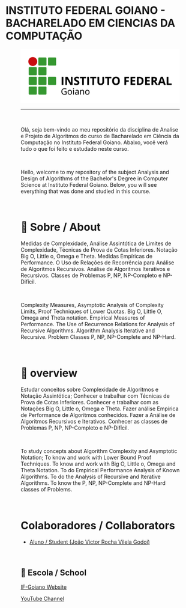 # INSTITUTO FEDERAL GOIANO - BACHARELADO EM CIENCIAS DA COMPUTAÇÃO
<figure>

  <img src="logo IF-Goiano.png" alt="IF-Goiano logo">

---

<br>
  
Olá, seja bem-vindo ao meu repositório da disciplina de Analise e Projeto de Algoritmos do curso de Bacharelado em Ciência da Computação no Instituto Federal Goiano. Abaixo, você verá tudo o que foi feito e estudado neste curso.
  

<br>

Hello, welcome to my repository of the subject Analysis and Design of Algorithms of the Bachelor's Degree in Computer Science at Instituto Federal Goiano. Below, you will see everything that was done and studied in this course.  


<br>

# :rocket: Sobre / About

Medidas de Complexidade, Análise Assintótica de Limites de Complexidade, Técnicas de Prova
de Cotas Inferiores. Notação Big O, Little o, Omega e Theta. Medidas Empíricas de Performance.
O Uso de Relações de Recorrência para Análise de Algoritmos Recursivos. Análise de Algoritmos
Iterativos e Recursivos. Classes de Problemas P, NP, NP-Completo e NP-Difícil. 

<br>

Complexity Measures, Asymptotic Analysis of Complexity Limits, Proof Techniques
of Lower Quotas. Big O, Little O, Omega and Theta notation. Empirical Measures of Performance.
The Use of Recurrence Relations for Analysis of Recursive Algorithms. Algorithm Analysis
Iterative and Recursive. Problem Classes P, NP, NP-Complete and NP-Hard.

<br>

# :school_satchel: overview

Estudar conceitos sobre Complexidade de Algoritmos e Notação Assintótica; Conhecer e trabalhar
com Técnicas de Prova de Cotas Inferiores. Conhecer e trabalhar com as Notações Big O, Little o,
Omega e Theta. Fazer análise Empírica de Performance de Algoritmos conhecidos. Fazer a Análise
de Algoritmos Recursivos e Iterativos. Conhecer as classes de Problemas P, NP, NP-Completo e
NP-Difícil. 

<br>

To study concepts about Algorithm Complexity and Asymptotic Notation; To know and work
with Lower Bound Proof Techniques. To know and work with Big O, Little o,
Omega and Theta Notation. To do Empirical Performance Analysis of Known Algorithms. To do the Analysis
of Recursive and Iterative Algorithms. To know the P, NP, NP-Complete and
NP-Hard classes of Problems.

<br>


# Colaboradores / Collaborators

  * [Aluno / Student (João Victor Rocha Vilela Godoi)](https://github.com/Joao-Victor-RVG)

<br>


## 🏫 Escola / School 

[IF-Goiano Website](https://ifgoiano.edu.br/home/index.php)

[YouTube Channel](https://www.youtube.com/user/ifgoiano)
